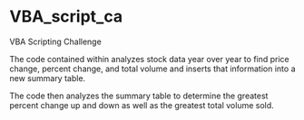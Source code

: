 # VBA_script_ca

VBA Scripting Challenge

The code contained within analyzes stock data year over year to find price change, percent change, and total volume and inserts that information into a new summary table.  

The code then analyzes the summary table to determine the greatest percent change up and down as well as the greatest total volume sold.